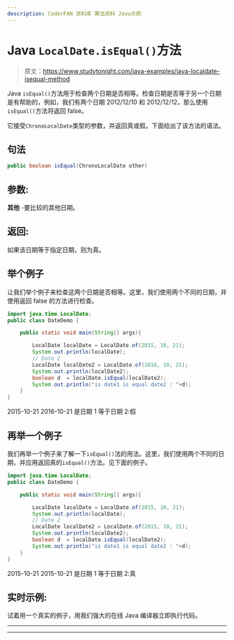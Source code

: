 ```yaml
---
description: CoderFAN 资料库 算法资料 Java示例
---
```


# Java `LocalDate.isEqual()`方法

> 原文：<https://www.studytonight.com/java-examples/java-localdate-isequal-method>

Java `isEqual()`方法用于检查两个日期是否相等。检查日期是否等于另一个日期是有帮助的，例如，我们有两个日期 2012/12/10 和 2012/12/12，那么使用`isEqual()`方法将返回 false。

它接受`ChronoLocalDate`类型的参数，并返回真或假。下面给出了该方法的语法。

## 句法

```java
public boolean isEqual(ChronoLocalDate other)
```

## 参数:

**其他** -要比较的其他日期。

## 返回:

如果该日期等于指定日期，则为真。

## 举个例子

让我们举个例子来检查这两个日期是否相等。这里，我们使用两个不同的日期，并使用返回 false 的方法进行检查。

```java
import java.time.LocalDate; 
public class DateDemo {

	public static void main(String[] args){  

		LocalDate localDate = LocalDate.of(2015, 10, 21);
		System.out.println(localDate);
		// Date 2
		LocalDate localDate2 = LocalDate.of(2016, 10, 21);
		System.out.println(localDate2);
		boolean d  = localDate.isEqual(localDate2);
		System.out.println("is date1 is equal date2 : "+d);
	}
}
```

2015-10-21
2016-10-21
是日期 1 等于日期 2:假

## 再举一个例子

我们再举一个例子来了解一下`isEqual()`法的用法。这里，我们使用两个不同的日期，并应用返回真的`isEqual()`方法。见下面的例子。

```java
import java.time.LocalDate; 
public class DateDemo {

	public static void main(String[] args){  

		LocalDate localDate = LocalDate.of(2015, 10, 21);
		System.out.println(localDate);
		// Date 2
		LocalDate localDate2 = LocalDate.of(2015, 10, 21);
		System.out.println(localDate2);
		boolean d  = localDate.isEqual(localDate2);
		System.out.println("is date1 is equal date2 : "+d);
	}
}
```

2015-10-21
2015-10-21
是日期 1 等于日期 2:真

## 实时示例:

试着用一个真实的例子，用我们强大的在线 Java 编译器立即执行代码。

* * *

* * *